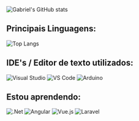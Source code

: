 ![Gabriel's GitHub stats](https://github-readme-stats.vercel.app/api?username=galvaocs&show_icons=true&theme=vue)

<h2>Principais Linguagens:</h2>

![Top Langs](https://github-readme-stats.vercel.app/api/top-langs/?username=galvaocs&layout=compact&theme=vue)

<h2>IDE's / Editor de texto utilizados:</h2>

![Visual Studio](https://img.shields.io/badge/Visual_Studio-ffffff?style=for-the-badge&logo=visual%20studio&logoColor=7c5892)
![VS Code](https://img.shields.io/badge/Visual_Studio_Code-ffffff?style=for-the-badge&logo=visual%20studio%20code&logoColor=2b98f1)
![Arduino](https://img.shields.io/badge/Arduino_IDE-ffffff?style=for-the-badge&logo=arduino&logoColor=2596be)

<h2>Estou aprendendo:</h2>

![.Net](https://img.shields.io/badge/.NET-ffffff?style=for-the-badge&logo=.net&logoColor=7c5892)
![Angular](https://img.shields.io/badge/angular-ffffff.svg?style=for-the-badge&logo=angular&logoColor=De3a3a)
![Vue.js](https://img.shields.io/badge/vuejs-ffffff.svg?style=for-the-badge&logo=vuedotjs&logoColor=2b98f1)
![Laravel](https://img.shields.io/badge/laravel-ffffff.svg?style=for-the-badge&logo=laravel&logoColor=E07930)
